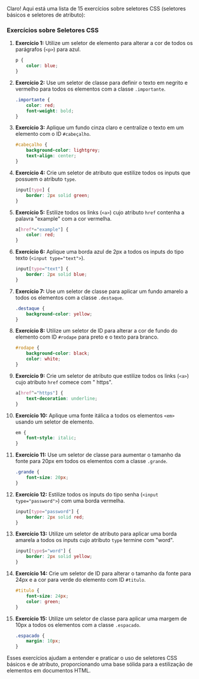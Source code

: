 Claro! Aqui está uma lista de 15 exercícios sobre seletores CSS (seletores básicos e seletores de atributo):

### Exercícios sobre Seletores CSS

1. **Exercício 1:** Utilize um seletor de elemento para alterar a cor de todos os parágrafos (`<p>`) para azul.
    ```css
    p {
        color: blue;
    }
    ```

2. **Exercício 2:** Use um seletor de classe para definir o texto em negrito e vermelho para todos os elementos com a
   classe `.importante`.
    ```css
    .importante {
        color: red;
        font-weight: bold;
    }
    ```

3. **Exercício 3:** Aplique um fundo cinza claro e centralize o texto em um elemento com o ID `#cabeçalho`.
    ```css
    #cabeçalho {
        background-color: lightgrey;
        text-align: center;
    }
    ```

4. **Exercício 4:** Crie um seletor de atributo que estilize todos os inputs que possuem o atributo `type`.
    ```css
    input[type] {
        border: 2px solid green;
    }
    ```

5. **Exercício 5:** Estilize todos os links (`<a>`) cujo atributo `href` contenha a palavra "example" com a cor
   vermelha.
    ```css
    a[href*="example"] {
        color: red;
    }
    ```

6. **Exercício 6:** Aplique uma borda azul de 2px a todos os inputs do tipo texto (`<input type="text">`).
    ```css
    input[type="text"] {
        border: 2px solid blue;
    }
    ```

7. **Exercício 7:** Use um seletor de classe para aplicar um fundo amarelo a todos os elementos com a
   classe `.destaque`.
    ```css
    .destaque {
        background-color: yellow;
    }
    ```

8. **Exercício 8:** Utilize um seletor de ID para alterar a cor de fundo do elemento com ID `#rodape` para preto e o
   texto para branco.
    ```css
    #rodape {
        background-color: black;
        color: white;
    }
    ```

9. **Exercício 9:** Crie um seletor de atributo que estilize todos os links (`<a>`) cujo atributo `href` comece com "
   https".
    ```css
    a[href^="https"] {
        text-decoration: underline;
    }
    ```

10. **Exercício 10:** Aplique uma fonte itálica a todos os elementos `<em>` usando um seletor de elemento.
    ```css
    em {
        font-style: italic;
    }
    ```

11. **Exercício 11:** Use um seletor de classe para aumentar o tamanho da fonte para 20px em todos os elementos com a
    classe `.grande`.
    ```css
    .grande {
        font-size: 20px;
    }
    ```

12. **Exercício 12:** Estilize todos os inputs do tipo senha (`<input type="password">`) com uma borda vermelha.
    ```css
    input[type="password"] {
        border: 2px solid red;
    }
    ```

13. **Exercício 13:** Utilize um seletor de atributo para aplicar uma borda amarela a todos os inputs cujo
    atributo `type` termine com "word".
    ```css
    input[type$="word"] {
        border: 2px solid yellow;
    }
    ```

14. **Exercício 14:** Crie um seletor de ID para alterar o tamanho da fonte para 24px e a cor para verde do elemento com
    ID `#titulo`.
    ```css
    #titulo {
        font-size: 24px;
        color: green;
    }
    ```

15. **Exercício 15:** Utilize um seletor de classe para aplicar uma margem de 10px a todos os elementos com a
    classe `.espacado`.
    ```css
    .espacado {
        margin: 10px;
    }
    ```

Esses exercícios ajudam a entender e praticar o uso de seletores CSS básicos e de atributo, proporcionando uma base
sólida para a estilização de elementos em documentos HTML.